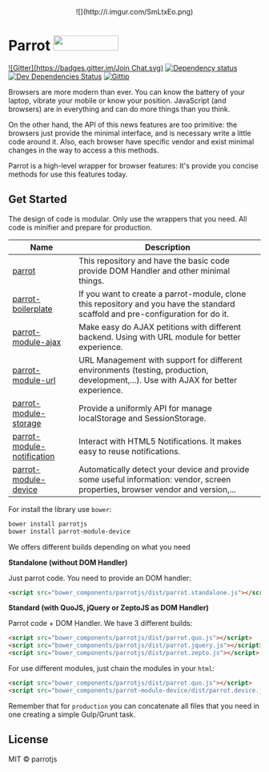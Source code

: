 <center>![](http://i.imgur.com/SmLtxEo.png)</center>

# Parrot <a href="http://bower.io/search/?q=Parrotjs"><img src="http://benschwarz.github.io/bower-badges/badge@2x.png" width="130" height="30"></a>

[![Gitter](https://badges.gitter.im/Join Chat.svg)](https://gitter.im/parrotjs/Parrotjs?utm_source=badge&utm_medium=badge&utm_campaign=pr-badge&utm_content=badge)
[![Dependency status](http://img.shields.io/david/parrotjs/Parrotjs.svg?style=flat)](https://david-dm.org/parrotjs/Parrotjs)
[![Dev Dependencies Status](http://img.shields.io/david/dev/parrotjs/Parrotjs.svg?style=flat)](https://david-dm.org/parrotjs/Parrotjs#info=devDependencies)
[![Gittip](http://img.shields.io/gittip/Kikobeats.svg?style=flat)](https://www.gittip.com/Kikobeats/)

Browsers are more modern than ever. You can know the battery of your laptop, vibrate your mobile or know your position. JavaScript (and browsers) are in everything and can do more things than you think.

On the other hand, the API of this news features are too primitive: the browsers just provide the minimal interface, and is necessary write a little code around it. Also, each browser have specific vendor and exist minimal changes in the way to access a this methods.

Parrot is a high-level wrapper for browser features: It's provide you concise methods for use this features today.

## Get Started

The design of code is modular. Only use the wrappers that you need. All code is minifier and prepare for production.

| Name                                                                                 | Description                                                                                                                         |
|--------------------------------------------------------------------------------------|-------------------------------------------------------------------------------------------------------------------------------------|
| [parrot](https://github.com/parrotjs/parrotjs)                                       | This repository and have the basic code provide DOM Handler and other minimal things.                                                    |
| [parrot-boilerplate](https://github.com/parrotjs/parrot-boilerplate)                 | If you want to create a parrot-module, clone this repository and you have the standard scaffold and pre-configuration for do it.    |
| [parrot-module-ajax](https://github.com/parrotjs/parrot-module-ajax)                 | Make easy do AJAX petitions with different backend. Using with URL module for better experience.                                    |
| [parrot-module-url](https://github.com/parrotjs/parrot-module-url)                   | URL Management with support for different environments (testing, production, development,...). Use with AJAX for better experience. |
| [parrot-module-storage](https://github.com/parrotjs/parrot-module-storage)           | Provide a uniformly API for manage localStorage and SessionStorage.                                                             |
| [parrot-module-notification](https://github.com/parrotjs/parrot-module-notification) | Interact with HTML5 Notifications. It makes easy to reuse notifications.                                                            |
| [parrot-module-device](https://github.com/parrotjs/parrot-module-device)             | Automatically detect your device and provide some useful information: vendor, screen properties, browser vendor and version,...     |

For install the library use `bower`:

```bash
bower install parrotjs
bower install parrot-module-device
```

We offers different builds depending on what you need

**Standalone (without DOM Handler)**

Just parrot code. You need to provide an DOM handler:

```html
<script src="bower_components/parrotjs/dist/parrot.standalone.js"></script>
```

**Standard (with QuoJS, jQuery or ZeptoJS as DOM Handler)**

Parrot code + DOM Handler. We have 3 different builds:

```html
<script src="bower_components/parrotjs/dist/parrot.quo.js"></script>
<script src="bower_components/parrotjs/dist/parrot.jquery.js"></script>
<script src="bower_components/parrotjs/dist/parrot.zepto.js"></script>
```

For use different modules, just chain the modules in your `html`:

```html
<script src="bower_components/parrotjs/dist/parrot.quo.js"></script>
<script src="bower_components/parrot-module-device/dist/parrot.device.js"></script>
```

Remember that for `production` you can concatenate all files that you need in one creating a simple Gulp/Grunt task.

## License

MIT © parrotjs
